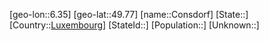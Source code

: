 ﻿---
location: [49.77,6.35]
type: City
tags:
- geo/City


SpocWebEntityId: 29651
isDeleted: false
confidential: public

---
[geo-lon::6.35]
[geo-lat::49.77]
[name::Consdorf]
[State::]
[Country::[Luxembourg](geo/Continent/Europe/Luxembourg.md)]
[StateId::]
[Population::]
[Unknown::]

